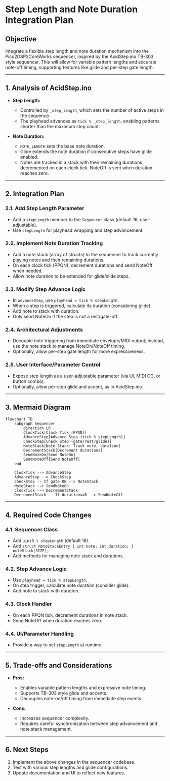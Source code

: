 # Step Length and Note Duration Integration Plan

## Objective

Integrate a flexible step length and note duration mechanism into the Pico2DSP2CoreWorks sequencer, inspired by the AcidStep.ino TB-303 style sequencer. This will allow for variable pattern lengths and accurate note-off timing, supporting features like glide and per-step gate length.

---

## 1. Analysis of AcidStep.ino

- **Step Length:**  
  - Controlled by `_step_length`, which sets the number of active steps in the sequence.
  - The playhead advances as `tick % _step_length`, enabling patterns shorter than the maximum step count.

- **Note Duration:**  
  - `NOTE_LENGTH` sets the base note duration.
  - Glide extends the note duration if consecutive steps have glide enabled.
  - Notes are tracked in a stack with their remaining durations decremented on each clock tick. NoteOff is sent when duration reaches zero.

---

## 2. Integration Plan

### 2.1. Add Step Length Parameter

- Add a `stepLength` member to the `Sequencer` class (default 16, user-adjustable).
- Use `stepLength` for playhead wrapping and step advancement.

### 2.2. Implement Note Duration Tracking

- Add a note stack (array of structs) to the sequencer to track currently playing notes and their remaining durations.
- On each clock tick (PPQN), decrement durations and send NoteOff when needed.
- Allow note duration to be extended for glide/slide steps.

### 2.3. Modify Step Advance Logic

- In `advanceStep`, use `playhead = tick % stepLength`.
- When a step is triggered, calculate its duration (considering glide).
- Add note to stack with duration.
- Only send NoteOn if the step is not a rest/gate-off.

### 2.4. Architectural Adjustments

- Decouple note triggering from immediate envelope/MIDI output; instead, use the note stack to manage NoteOn/NoteOff timing.
- Optionally, allow per-step gate length for more expressiveness.

### 2.5. User Interface/Parameter Control

- Expose step length as a user-adjustable parameter (via UI, MIDI CC, or button combo).
- Optionally, allow per-step glide and accent, as in AcidStep.ino.

---

## 3. Mermaid Diagram

```mermaid
flowchart TD
    subgraph Sequencer
        direction LR
        ClockTick[Clock Tick (PPQN)]
        AdvanceStep[Advance Step (tick % stepLength)]
        CheckStep[Check Step (gate/rest/glide)]
        NoteStack[Note Stack: Track note, duration]
        DecrementStack[Decrement durations]
        SendNoteOn[Send NoteOn]
        SendNoteOff[Send NoteOff]
    end

    ClockTick --> AdvanceStep
    AdvanceStep --> CheckStep
    CheckStep -- If gate ON --> NoteStack
    NoteStack --> SendNoteOn
    ClockTick --> DecrementStack
    DecrementStack -- If duration==0 --> SendNoteOff
```

---

## 4. Required Code Changes

### 4.1. Sequencer Class

- Add `uint8_t stepLength` (default 16).
- Add `struct NoteStackEntry { int note; int duration; } noteStack[SIZE];`
- Add methods for managing note stack and durations.

### 4.2. Step Advance Logic

- Use `playhead = tick % stepLength`.
- On step trigger, calculate note duration (consider glide).
- Add note to stack with duration.

### 4.3. Clock Handler

- On each PPQN tick, decrement durations in note stack.
- Send NoteOff when duration reaches zero.

### 4.4. UI/Parameter Handling

- Provide a way to set `stepLength` at runtime.

---

## 5. Trade-offs and Considerations

- **Pros:**  
  - Enables variable pattern lengths and expressive note timing.
  - Supports TB-303 style glide and accents.
  - Decouples note-on/off timing from immediate step events.

- **Cons:**  
  - Increases sequencer complexity.
  - Requires careful synchronization between step advancement and note stack management.

---

## 6. Next Steps

1. Implement the above changes in the sequencer codebase.
2. Test with various step lengths and glide configurations.
3. Update documentation and UI to reflect new features.